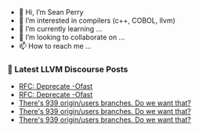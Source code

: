 - 👋 Hi, I’m Sean Perry
- 👀 I’m interested in compilers (c++, COBOL, llvm)
- 🌱 I’m currently learning ...
- 💞️ I’m looking to collaborate on ...
- 📫 How to reach me ...

<!---
s66perry/s66perry is a ✨ special ✨ repository because its `README.md` (this file) appears on your GitHub profile.
You can click the Preview link to take a look at your changes.
--->
### 📕 Latest LLVM Discourse Posts

<!-- DISCOURSE-LLVM:START -->
- [RFC: Deprecate -Ofast](https://discourse.llvm.org/t/rfc-deprecate-ofast/78687?page=5#post_101)
- [RFC: Deprecate -Ofast](https://discourse.llvm.org/t/rfc-deprecate-ofast/78687?page=5#post_100)
- [There&#39;s 939 origin/users branches. Do we want that?](https://discourse.llvm.org/t/theres-939-origin-users-branches-do-we-want-that/80241#post_8)
- [There&#39;s 939 origin/users branches. Do we want that?](https://discourse.llvm.org/t/theres-939-origin-users-branches-do-we-want-that/80241#post_7)
- [There&#39;s 939 origin/users branches. Do we want that?](https://discourse.llvm.org/t/theres-939-origin-users-branches-do-we-want-that/80241#post_6)
<!-- DISCOURSE-LLVM:END -->
